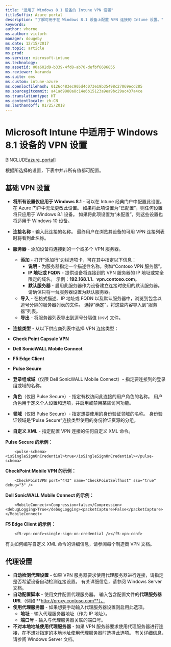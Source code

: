 ```yaml
---
title: "适用于 Windows 8.1 设备的 Intune VPN 设置"
titleSuffix: Azure portal
description: "了解可用于在 Windows 8.1 设备上配置 VPN 连接的 Intune 设置。"
keywords: 
author: vhorne
ms.author: victorh
manager: dougeby
ms.date: 12/15/2017
ms.topic: article
ms.prod: 
ms.service: microsoft-intune
ms.technology: 
ms.assetid: 00a602d9-b339-4fd8-ab70-defbf6686855
ms.reviewer: karanda
ms.suite: ems
ms.custom: intune-azure
ms.openlocfilehash: 0126c483ec905d4c073e19b35498c27069ecd285
ms.sourcegitcommit: a41ad9988a8c14e6b15123a9ea9bc29ac437a4ce
ms.translationtype: HT
ms.contentlocale: zh-CN
ms.lasthandoff: 01/25/2018
---
```

# <a name="vpn-settings-for-windows-81-devices-in-microsoft-intune"></a>Microsoft Intune 中适用于 Windows 8.1 设备的 VPN 设置

[!INCLUDE[azure_portal](./includes/azure_portal.md)]

根据所选择的设置，下表中并非所有值都可配置。

## <a name="base-vpn-settings"></a>基础 VPN 设置


- **将所有设置仅应用于 Windows 8.1** - 可以在 Intune 经典门户中配置此设置。 在 Azure 门户中无法更改此设置。 如果将此项设置为“已配置”，则任何设置将只应用于 Windows 8.1 设备。 如果将此项设置为“未配置”，则这些设置也将适用于 Windows 10 设备。
- **连接名称** - 输入此连接的名称。 最终用户在浏览其设备的可用 VPN 连接列表时将看到此名称。
- **服务器** - 添加设备将连接到的一个或多个 VPN 服务器。
    - **添加** - 打开“添加行”边栏选项卡，可在其中指定以下信息：
        - **说明** - 为服务器指定一个描述性名称，例如“Contoso VPN 服务器”。
        - **IP 地址或 FQDN** - 提供设备将连接到的 VPN 服务器的 IP 地址或完全限定的域名。 示例：**192.168.1.1**、**vpn.contoso.com**。
        - **默认服务器** - 启用此服务器作为设备建立连接时使用的默认服务器。 请确保只将一台服务器设置为默认服务器。
    - **导入** - 在格式描述、IP 地址或 FQDN 以及默认服务器中，浏览到包含以逗号分隔的服务器列表的文件。 选择“确定”，将这些内容导入到“服务器”列表。
    - **导出** - 将服务器列表导出到逗号分隔值 (csv) 文件。

- **连接类型** - 从以下供应商列表中选择 VPN 连接类型：
- **Check Point Capsule VPN**
- **Dell SonicWALL Mobile Connect**
- **F5 Edge Client**
- **Pulse Secure**

<!--- **Fingerprint** (Check Point Capsule VPN only) - Specify a string (for example, "Contoso Fingerprint Code") that will be used to verify that the VPN server can be trusted. A fingerprint can be sent to the client so it knows to trust any server that presents the same fingerprint when connecting. If the device doesn’t already have the fingerprint, it will prompt the user to trust the VPN server that they are connecting to while showing the fingerprint. (The user manually verifies the fingerprint and chooses **trust** to connect.) --->

- **登录组或域**（仅限 Dell SonicWALL Mobile Connect）- 指定要连接到的登录组或域的名称。

- **角色**（仅限 Pulse Secure）- 指定有权访问此连接的用户角色的名称。 用户角色用于定义个人设置和选项，并启用或禁用某些访问功能。

- **领域**（仅限 Pulse Secure）- 指定想要使用的身份验证领域的名称。 身份验证领域是“Pulse Secure”连接类型使用的身份验证资源的分组。


- **自定义 XML** - 指定配置 VPN 连接的任何自定义 XML 命令。

**Pulse Secure 的示例：**

```
    <pulse-schema><isSingleSignOnCredential>true</isSingleSignOnCredential></pulse-schema>

```

**CheckPoint Mobile VPN 的示例：**
```
    <CheckPointVPN port="443" name="CheckPointSelfhost" sso="true" debug="3" />

```

**Dell SonicWALL Mobile Connect 的示例：**
```
    <MobileConnect><Compression>false</Compression><debugLogging>True</debugLogging><packetCapture>False</packetCapture></MobileConnect>

```

**F5 Edge Client 的示例：**

```
    <f5-vpn-conf><single-sign-on-credential /></f5-vpn-conf>

```

有关如何编写自定义 XML 命令的详细信息，请参阅每个制造商 VPN 文档。


## <a name="proxy-settings"></a>代理设置

- **自动检测代理设置** - 如果 VPN 服务器要求使用代理服务器进行连接，请指定是否希望设备自动检测连接设置。 有关详细信息，请参阅 Windows Server 文档。
- **自动配置脚本** - 使用文件配置代理服务器。 输入包含配置文件的**代理服务器 URL**（例如 **http://proxy.contoso.com**）。
- **使用代理服务器** - 如果想要手动输入代理服务器设置则启用此选项。
    - **地址** - 输入代理服务器地址（作为 IP 地址）。
    - **端口号** - 输入与代理服务器关联的端口号。
- **不对本地地址使用代理服务器** - 如果 VPN 服务器要求使用代理服务器进行连接，在不想对指定的本地地址使用代理服务器时选择此选项。 有关详细信息，请参阅 Windows Server 文档。
